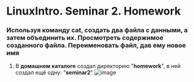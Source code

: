 # LinuxIntro. Seminar 2. Homework
### Используя команду cat, создать два файла с данными, а затем объединить их. Просмотреть содержимое созданного файла. Переименовать файл, дав ему новое имя  
1. В **домашнем каталоге** создал директорию "**homework**", в ней создал ещё одну: "**seminar2**"
![image](https://user-images.githubusercontent.com/108574612/215724778-056dce84-c0d4-482c-a6ca-b8f9cbc581ba.png)
